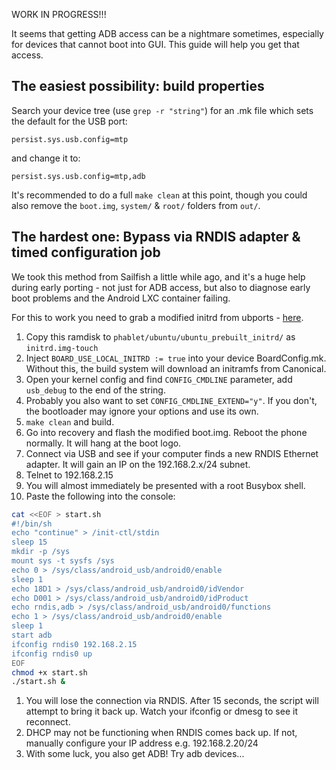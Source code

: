 WORK IN PROGRESS!!!

It seems that getting ADB access can be a nightmare sometimes, especially for devices that cannot boot into GUI. This guide will help you get that access.

## The easiest possibility: build properties ##
Search your device tree (use `grep -r "string"`) for an .mk file which sets the default for the USB port:

```
persist.sys.usb.config=mtp
```

and change it to:

```
persist.sys.usb.config=mtp,adb
```

It's recommended to do a full `make clean` at this point, though you could also remove the `boot.img`, `system/` & `root/` folders from `out/`.

## The hardest one: Bypass via RNDIS adapter & timed configuration job ##
We took this method from Sailfish a little while ago, and it's a huge help during early porting - not just for ADB access, but also to diagnose early boot problems and the Android LXC container failing.

For this to work you need to grab a modified initrd from ubports - [here](https://drive.google.com/open?id=0B9Ee5skiHSnncUJBZERSS3IyWlE). 
1. Copy this ramdisk to `phablet/ubuntu/ubuntu_prebuilt_initrd/` as `initrd.img-touch`
1. Inject `BOARD_USE_LOCAL_INITRD := true` into your device BoardConfig.mk. Without this, the build system will download an initramfs from Canonical.
1. Open your kernel config and find `CONFIG_CMDLINE` parameter, add `usb_debug` to the end of the string.
1. Probably you also want to set `CONFIG_CMDLINE_EXTEND="y"`. If you don't, the bootloader may ignore your options and use its own.
1. `make clean` and build.
1. Go into recovery and flash the modified boot.img. Reboot the phone normally. It will hang at the boot logo. 
1. Connect via USB and see if your computer finds a new RNDIS Ethernet adapter. It will gain an IP on the 192.168.2.x/24 subnet.
1. Telnet to 192.168.2.15
1. You will almost immediately be presented with a root Busybox shell.
1. Paste the following into the console:

```bash
cat <<EOF > start.sh
#!/bin/sh
echo "continue" > /init-ctl/stdin
sleep 15
mkdir -p /sys
mount sys -t sysfs /sys
echo 0 > /sys/class/android_usb/android0/enable
sleep 1
echo 18D1 > /sys/class/android_usb/android0/idVendor
echo D001 > /sys/class/android_usb/android0/idProduct
echo rndis,adb > /sys/class/android_usb/android0/functions
echo 1 > /sys/class/android_usb/android0/enable
sleep 1
start adb
ifconfig rndis0 192.168.2.15
ifconfig rndis0 up
EOF
chmod +x start.sh
./start.sh &
```

1. You will lose the connection via RNDIS. After 15 seconds, the script will attempt to bring it back up. Watch your ifconfig or dmesg to see it reconnect.
1. DHCP may not be functioning when RNDIS comes back up. If not, manually configure your IP address e.g. 192.168.2.20/24
1. With some luck, you also get ADB! Try adb devices...